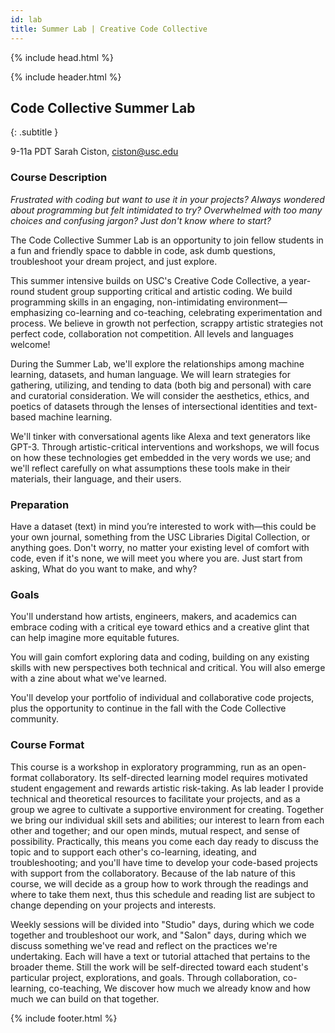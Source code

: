 ```yaml
---
id: lab
title: Summer Lab | Creative Code Collective
---
```


{% include head.html %}

{% include header.html %}

<main class="article">

## Code Collective Summer Lab
{: .subtitle }

9-11a PDT
Sarah Ciston, ciston@usc.edu

### Course Description
      
*Frustrated with coding but want to use it in your projects? Always wondered about programming but felt intimidated to try? Overwhelmed with too many choices and confusing jargon? Just don't know where to start?*
    
The Code Collective Summer Lab is an opportunity to join fellow students in a fun and friendly space to dabble in code, ask dumb questions, troubleshoot your dream project, and just explore.
        
This summer intensive builds on USC's Creative Code Collective, a year-round student group supporting critical and artistic coding. We build programming skills in an engaging, non-intimidating environment— emphasizing co-learning and co-teaching, celebrating experimentation and process. We believe in growth not perfection, scrappy artistic strategies not perfect code, collaboration not competition. All levels and languages welcome!
        
During the Summer Lab, we'll explore the relationships among machine learning, datasets, and human language. We will learn strategies for gathering, utilizing, and tending to data (both big and personal) with care and curatorial consideration. We will consider the aesthetics, ethics, and poetics of datasets through the lenses of intersectional identities and text-based machine learning.

We'll tinker with conversational agents like Alexa and text generators like GPT-3. Through artistic-critical interventions and workshops, we will focus on how these technologies get embedded in the very words we use; and we'll reflect carefully on what assumptions these tools make in their materials, their language, and their users.

### Preparation

Have a dataset (text) in mind you’re interested to work with—this could be your own journal, something from the USC Libraries Digital Collection, or anything goes. Don't worry, no matter your existing level of comfort with code, even if it's none, we will meet you where you are. Just start from asking, What do you want to make, and why? 

### Goals

You'll understand  how artists, engineers, makers, and academics can embrace coding with a critical eye toward ethics and a creative glint that can help imagine more equitable futures.

You will gain comfort exploring data and coding, building on any existing skills with new perspectives both technical and critical. You will also emerge with a zine about what we've learned. 

You'll develop your portfolio of individual and collaborative code projects, plus the opportunity to continue in the fall with the Code Collective community. 


### Course Format

This course is a workshop in exploratory programming, run as an open-format collaboratory. Its self-directed learning model requires motivated student engagement and rewards artistic risk-taking. As lab leader I provide technical and theoretical resources to facilitate your projects, and as a group we agree to cultivate a supportive environment for creating. Together we bring our individual skill sets and abilities; our interest to learn from each other and together; and our open minds, mutual respect, and sense of possibility. Practically, this means you come each day ready to discuss the topic and to support each other's co-learning, ideating, and troubleshooting; and you'll have time to develop your code-based projects with support from the collaboratory. Because of the lab nature of this course, we will decide as a group how to work through the readings and where to take them next, thus this schedule and reading list are subject to change depending on your projects and interests. 

Weekly sessions will be divided into "Studio" days, during which we code together and troubleshoot our work, and "Salon" days, during which we discuss something we've read and reflect on the practices we're undertaking. Each will have a text or tutorial attached that pertains to the broader theme. Still the work will be self-directed toward each student's particular project, explorations, and goals. Through collaboration, co-learning, co-teaching, We discover how much we already know and how much we can build on that together.

</main>

{% include footer.html %}
